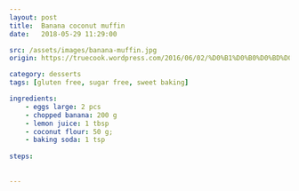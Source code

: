 ```yaml
---
layout: post
title:  Banana coconut muffin
date:   2018-05-29 11:29:00

src: /assets/images/banana-muffin.jpg
origin: https://truecook.wordpress.com/2016/06/02/%D0%B1%D0%B0%D0%BD%D0%B0%D0%BD%D0%BE%D0%B2%D1%8B%D0%B9-%D0%BA%D0%B5%D0%BA%D1%81-%D0%BD%D0%B0-%D0%BA%D0%BE%D0%BA%D0%BE%D1%81%D0%BE%D0%B2%D0%BE%D0%B9-%D0%BC%D1%83%D0%BA%D0%B5-%D0%B1%D0%B5%D0%B7-%D0%B3/

category: desserts
tags: [gluten free, sugar free, sweet baking]

ingredients: 
    - eggs large: 2 pcs
    - chopped banana: 200 g
    - lemon juice: 1 tbsp
    - coconut flour: 50 g;
    - baking soda: 1 tsp
    
steps:
   
 
---
```


